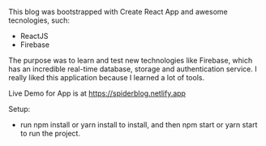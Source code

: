 This blog was bootstrapped with Create React App and awesome tecnologies, such:

- ReactJS
- Firebase

The purpose was to learn and test new technologies like Firebase, which has an incredible real-time database, storage and authentication service. I really liked this application because I learned a lot of tools.

Live Demo for App is at https://spiderblog.netlify.app

Setup:

- run npm install or yarn install to install, and then npm start or yarn start to run the project.
